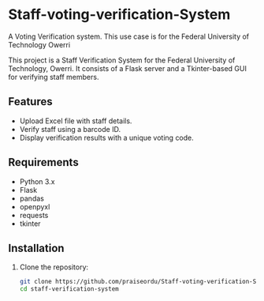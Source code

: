 # Staff-voting-verification-System
A Voting Verification system. This use case is for the Federal University of Technology Owerri

This project is a Staff Verification System for the Federal University of Technology, Owerri. It consists of a Flask server and a Tkinter-based GUI for verifying staff members.

## Features
- Upload Excel file with staff details.
- Verify staff using a barcode ID.
- Display verification results with a unique voting code.

## Requirements
- Python 3.x
- Flask
- pandas
- openpyxl
- requests
- tkinter

## Installation
1. Clone the repository:
   ```bash
   git clone https://github.com/praiseordu/Staff-voting-verification-System.git
   cd staff-verification-system

